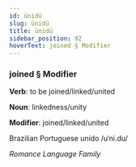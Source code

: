 ```yaml
---
id: ünidü
slug: ünidü
title: ünidü
sidebar_position: 92
hoverText: joined § Modifier
---
```


### joined § Modifier

**Verb**: to be joined/linked/united

**Noun**: linkedness/unity

**Modifier**: joined/linked/united

Brazilian Portuguese unido /uˈni.du/

*Romance Language Family*
